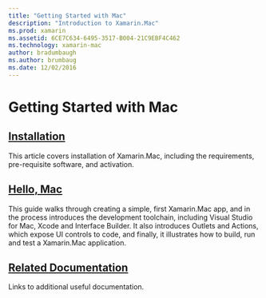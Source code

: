 ```yaml
---
title: "Getting Started with Mac"
description: "Introduction to Xamarin.Mac"
ms.prod: xamarin
ms.assetid: 6CE7C634-6495-3517-B004-21C9EBF4C462
ms.technology: xamarin-mac
author: bradumbaugh
ms.author: brumbaug
ms.date: 12/02/2016
---
```


# Getting Started with Mac

##  [Installation](~/mac/get-started/installation.md)

This article covers installation of Xamarin.Mac, including the requirements, pre-requisite software, and activation.

##  [Hello, Mac](~/mac/get-started/hello-mac.md)

This guide walks through creating a simple, first Xamarin.Mac app, and in the process introduces the development toolchain, including Visual Studio for Mac, Xcode and Interface Builder. It also introduces Outlets and Actions, which expose UI controls to code, and finally, it illustrates how to build, run and test a Xamarin.Mac application.

##  [Related Documentation](~/mac/get-started/related.md)

Links to additional useful documentation.
